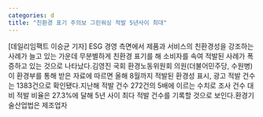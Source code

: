 ```yaml
---
categories: d
title: "친환경 표기 주의보 그린워싱 적발 5년사이 최대"
---
```

[데일리임팩트 이승균 기자] ESG 경영 측면에서 제품과 서비스의 친환경성을 강조하는 사례가 늘고 있는 가운데 무분별하게 친환경 표기를 해 소비자를 속여 적발된 사례가 폭증하고 있는 것으로 나타났다.김영진 국회 환경노동위원회 의원(더불어민주당, 수원병)이 환경부를 통해 받은 자료에 따르면 올해 8월까지 적발된 환경성 표시, 광고 적발 건수는 1383건으로 확인됐다.지난해 적발 건수 272건의 5배에 이르는 수치로 조사 건수 대비 적발 비율은 27.3%에 달해 5년 사이 최다 적발 건수를 기록할 것으로 보인다.환경기술산업법은 제조업자